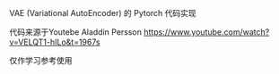 VAE (Variational AutoEncoder) 的 Pytorch 代码实现

代码来源于Youtebe Aladdin Persson https://www.youtube.com/watch?v=VELQT1-hILo&t=1967s

仅作学习参考使用